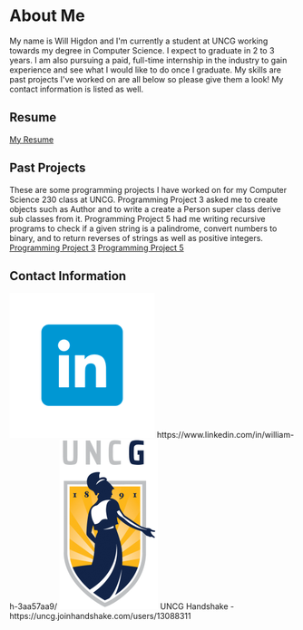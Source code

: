 # About Me
My name is Will Higdon and I'm currently a student at UNCG working towards my degree in Computer Science. I expect to graduate in 2 to 3 years. I am also pursuing a paid, full-time internship in the industry to gain experience and see what I would like to do once I graduate. My skills are past projects I've worked on are all below so please give them a look! My contact information is listed as well. 

## Resume
[My Resume](https://docs.google.com/document/d/1nomg6lzaZUmiGV2K6SmL8BShrlkjHql2G6q1qVlUXUE/edit?usp=sharing)

## Past Projects
These are some programming projects I have worked on for my Computer Science 230 class at UNCG. Programming Project 3 asked me to create objects such as Author and to write a create a Person super class derive sub classes from it. Programming Project 5 had me writing recursive programs to check if a given string is a palindrome, convert numbers to binary, and to return reverses of strings as well as positive integers. 
[Programming Project 3](https://github.com/uncg-csc230-spring-2019-classroom-2/programming-assignment-3-YaBOIWill)
[Programming Project 5](https://github.com/uncg-csc230-spring-2019-classroom-2/programming-assignment-5-YaBOIWill)

## Contact Information
<img src="https://raw.githubusercontent.com/YaBOIWill/YaBOIWill.github.io/master/linkedin.png" alt="linkedin.png"/> 
 https://www.linkedin.com/in/william-h-3aa57aa9/

<img src="https://raw.githubusercontent.com/YaBOIWill/YaBOIWill.github.io/master/UNCG.png" alt="UNCG.png"/> 
UNCG Handshake - https://uncg.joinhandshake.com/users/13088311



